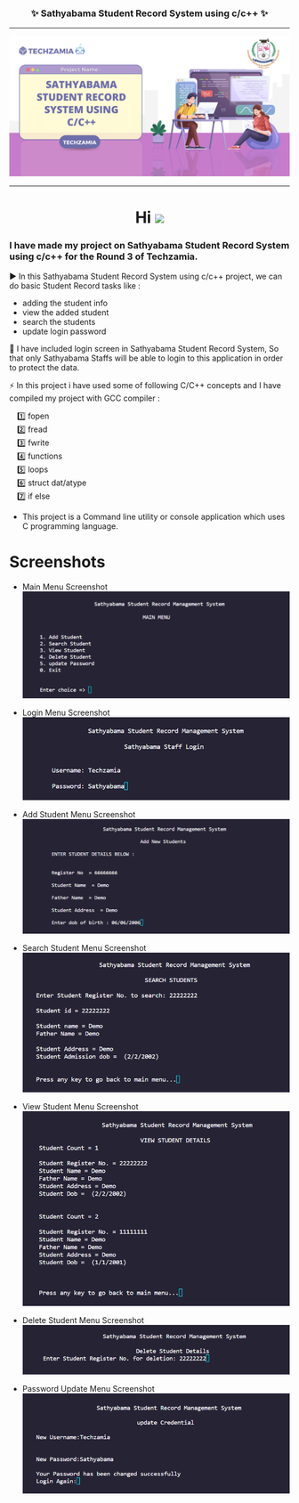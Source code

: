 <h3 align=center><b> ✨ Sathyabama Student Record System using c/c++ ✨</b></h3>

---

![image of voice assitant](/assets/projectBanner.png)

---

<h1 align="center">Hi <img src="https://github.com/TheDudeThatCode/TheDudeThatCode/blob/master/Assets/Hi.gif" width="29px"/></h1>

###  I have made my project on Sathyabama Student Record System using c/c++ for the Round 3 of Techzamia.

:arrow_forward: In this Sathyabama Student Record System using c/c++ project, we can do basic Student Record tasks like :
- adding the student info
- view the added student
- search the students
- update login password

:round_pushpin: I have included login screen in Sathyabama Student Record System, So that only Sathyabama Staffs will be able to login to this application in order to   protect the data.

:zap: In this project i have used some of following C/C++ concepts and I have compiled my project with GCC compiler :

&emsp;:one: fopen <br />
&emsp;:two: fread <br />
&emsp;:three: fwrite<br />
&emsp;:four: functions<br />
&emsp;:five: loops<br />
&emsp;:six: struct dat/atype<br />
&emsp;:seven: if else<br />

- This project is a Command line utility or console application which uses C programming language.

# Screenshots
* Main Menu Screenshot
![login menu](/assets/mainMenu.png)

* Login Menu Screenshot
![login menu](/assets/login.png)

* Add Student Menu Screenshot
![add menu](/assets/addStudent.png)

* Search Student Menu Screenshot
![add menu](/assets/searchStudent.png)

* View Student Menu Screenshot
![add menu](/assets/viewStudent.png)

* Delete Student Menu Screenshot
![add menu](/assets/deleteStudent.png)

* Password Update Menu Screenshot
![pass_update](/assets/passUpdate.png)
